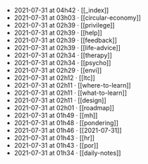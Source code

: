 - 2021-07-31 at 04h42 · [[_index]]
- 2021-07-31 at 03h03 · [[circular-economy]]
- 2021-07-31 at 02h39 · [[privilege]]
- 2021-07-31 at 02h39 · [[help]]
- 2021-07-31 at 02h39 · [[feedback]]
- 2021-07-31 at 02h39 · [[life-advice]]
- 2021-07-31 at 02h34 · [[therapy]]
- 2021-07-31 at 02h34 · [[psycho]]
- 2021-07-31 at 02h29 · [[envi]]
- 2021-07-31 at 02h12 · [[ltc]]
- 2021-07-31 at 02h11 · [[where-to-learn]]
- 2021-07-31 at 02h11 · [[what-to-learn]]
- 2021-07-31 at 02h11 · [[design]]
- 2021-07-31 at 02h01 · [[roadmap]]
- 2021-07-31 at 01h49 · [[mh]]
- 2021-07-31 at 01h48 · [[pondering]]
- 2021-07-31 at 01h46 · [[2021-07-31]]
- 2021-07-31 at 01h43 · [[hr]]
- 2021-07-31 at 01h43 · [[por]]
- 2021-07-31 at 01h34 · [[daily-notes]]